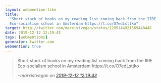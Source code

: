 ```yaml
---
layout: webmention-like
title:
  "Short stack of books on my reading list coming back from the IIRE
  Eco-socialism school in Amsterdam https://t.co/O7edLsttko"
target: http://twitter.com/marxistvegan/status/1205144921369448448
date: 2019-12-12 12:19:43
tags: [webmentions]
generator: twitter.com
webmention: true
---
```


<blockquote class="external-citation">
  <p>
    Short stack of books on my reading list coming back from the IIRE Eco-socialism school in Amsterdam https://t.co/O7edLsttko
  </p>
  <cite>‒<span class="p-author p-name">marxistvegan</span>
    on
    <a href="http://twitter.com/marxistvegan/status/1205144921369448448" rel="external nofollow" target="_blank">2019-12-12 12:19:43</a>
  </cite>
</blockquote>
